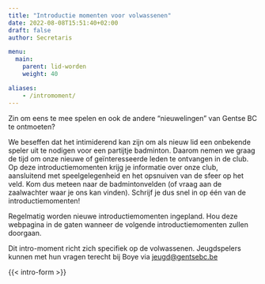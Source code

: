 ```yaml
---
title: "Introductie momenten voor volwassenen"
date: 2022-08-08T15:51:40+02:00
draft: false
author: Secretaris

menu:
  main:
    parent: lid-worden
    weight: 40

aliases:
    - /intromoment/  
---
```

Zin om eens te mee spelen en ook de andere “nieuwelingen” van Gentse BC te ontmoeten?

We beseffen dat het intimiderend kan zijn om als nieuw lid een onbekende speler uit te nodigen voor een partijtje badminton. Daarom nemen we graag de tijd om onze nieuwe of geïnteresseerde leden te ontvangen in de club. Op deze introductiemomenten krijg je informatie over onze club, aansluitend met speelgelegenheid en het opsnuiven van de sfeer op het veld. Kom dus meteen naar de badmintonvelden (of vraag aan de zaalwachter waar je ons kan vinden).
Schrijf je dus snel in op één van de introductiemomenten!

Regelmatig worden nieuwe introductiemomenten ingepland. Hou deze webpagina in de gaten wanneer de volgende introductiemomenten zullen doorgaan.

Dit intro-moment richt zich specifiek op de volwassenen. Jeugdspelers kunnen met hun vragen terecht bij Boye via jeugd@gentsebc.be


{{< intro-form >}}